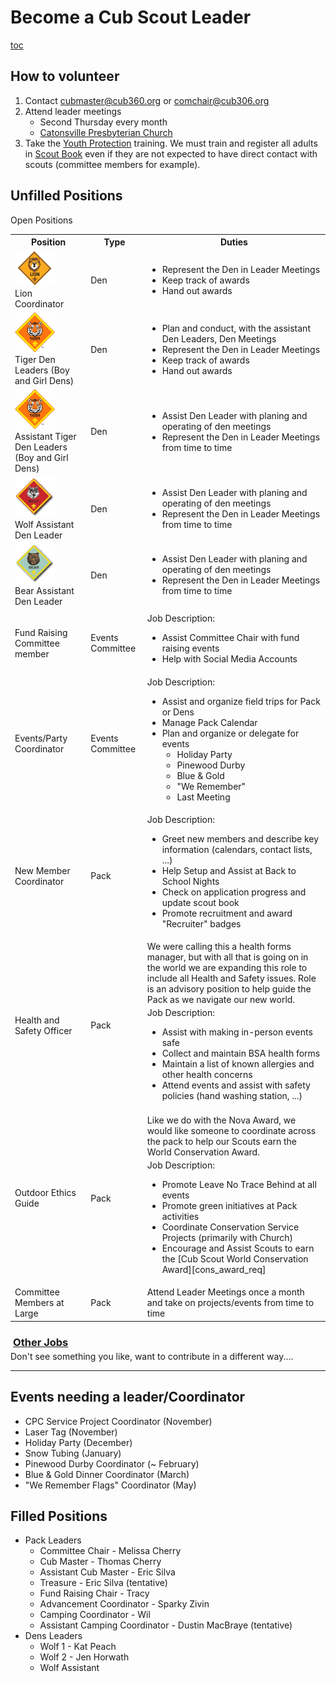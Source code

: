 # Become a Cub Scout Leader #

<style>
main h2 {border-bottom:1px black solid;}
h3{margin-bottom:0.25em;margin-left:0.25em;text-decoration:underline;}
p{margin-bottom:0.25em;margin-top:0.25em;}
main p img[alt="Tigers"]
{
    float:inherit;
    clear:both;
    width:75vw;
    height:inherit;
}
main p img[alt="leaders"]
{
    width:10em;
}
h2 {clear:both;}

</style>

[toc](toc)


## <i class="fas fa-sign-in-alt"></i> How to volunteer ##

1. Contact [cubmaster@cub360.org](mailto:cubmaster@cub360.org) or [comchair@cub306.org](mailto:comchair@cub306.org)
1. Attend leader meetings
	* Second Thursday every month
	* [Catonsville Presbyterian Church](http://www.catonsvillepresb.org/)
1. Take the [Youth Protection](https://www.scouting.org/training/youth-protection/) training. We must train and register all adults in [Scout Book](https://www.scoutbook.com) even if they are not expected to have direct contact with scouts (committee members for example).

## <i class="fas fa-binoculars"></i> Unfilled Positions

Open Positions

<table>
<tr><th>Position</th> <th>Type</th> <th>Duties</th></tr>
<tr>
<td>
<img width="64" src="images/dens/lion.png"><br>
Lion Coordinator</td> <td>Den</td>
<td>
<ul>
    <li>Represent the Den in Leader Meetings</li>
    <li>Keep track of awards</li>
    <li>Hand out awards</li>
</ul>
</td>
</tr>

<tr>
<td>
<img width="64" src="images/dens/tiger.png"><br>
Tiger Den Leaders (Boy and Girl Dens)</td> <td>Den</td>
<td>
<ul>
    <li>Plan and conduct, with the assistant Den Leaders, Den Meetings</li>
    <li>Represent the Den in Leader Meetings</li>
    <li>Keep track of awards</li>
    <li>Hand out awards</li>
</ul>
</td>
</tr>

<tr>
<td>
<img width="64" src="images/dens/tiger.png"><br>
Assistant Tiger Den Leaders (Boy and Girl Dens)</td> <td>Den</td>
<td>
<ul>
    <li>Assist Den Leader with planing and operating of den meetings</li>
    <li>Represent the Den in Leader Meetings from time to time</li>
</ul>
</td>
</tr>

<tr>
<td>
<img width="64" src="images/dens/wolf.png"><br>
Wolf Assistant Den Leader</td> <td>Den</td>
<td>
<ul>
    <li>Assist Den Leader with planing and operating of den meetings</li>
    <li>Represent the Den in Leader Meetings from time to time</li>
</ul>
</td>
</tr>

<tr>
<td>
<img width="64" src="images/dens/bear.png"><br>
Bear Assistant Den Leader</td> <td>Den</td>
<td>
<ul>
    <li>Assist Den Leader with planing and operating of den meetings</li>
    <li>Represent the Den in Leader Meetings from time to time</li>
</ul>
</td>
</tr>

<tr><td> </td><td></td><td></td></tr>

<tr>
<td><i class="fas fa-binoculars"></i> Fund Raising Committee member</td>
<td>Events Committee</td>
<td>
Job Description:

<ul>
<li>Assist Committee Chair with fund raising events</li>
<li>Help with Social Media Accounts</li>
</td>
</tr>

<tr>
<td><i class="far fa-check-square"></i> <i class="fas fa-calendar-alt"></i> Events/Party Coordinator </td>
<td> Events Committee </td>
<td>
Job Description:

<ul>
    <li>Assist and organize field trips for Pack or Dens
    <li>Manage Pack Calendar
    <li>Plan and organize or delegate for events
        <ul>
            <li>Holiday Party
            <li>Pinewood Durby
            <li>Blue & Gold
            <li>"We Remember"
            <li>Last Meeting
    </li>
</ul>
</td>
</tr>

<tr>
<td> <i class="fas fa-user-plus"></i> New Member Coordinator</td>
<td> Pack </td>
<td>
Job Description:

<ul>
    <li> Greet new members and describe key information (calendars, contact lists, ...)
    <li> Help Setup and Assist at Back to School Nights
    <li> Check on application progress and update scout book
    <li> Promote recruitment and award "Recruiter" badges
</ul>
</td>
</tr>

<tr>
<td><i class="fas fa-user-md"></i> Health and Safety Officer</td>
<td>Pack</td>
<td>
We were calling this a health forms manager, but with all that is going on in the world we are expanding this role to include all Health and Safety issues. Role is an advisory position to help guide the Pack as we navigate our new world.

Job Description:
<ul>
    <li>Assist with making in-person events safe
    <li>Collect and maintain BSA health forms
    <li>Maintain a list of known allergies and other health concerns
    <li>Attend events and assist with safety policies (hand washing station, ...)
</ul>
</td>
</tr>

<tr>
<td><i class="fas fa-leaf"></i> Outdoor Ethics Guide</td>
<td>Pack</Pack>
<td>
<!--Global warming and environmental change will impact the youth more than adults.
Help focus scouts on positive age appropriate actions that can be taken to protect
the environment, fight global warming, and disseminate knowledge amongst their
peers. Many of todays youth want to take action for the environment but do not
know how to start. BSA is uniquely positioned to create future leaders
and it is up to us to guide them on their path.-->

Like we do with the Nova Award, we would like someone to coordinate across the pack to help our Scouts earn the World Conservation Award.

Job Description:
<ul>
    <li>Promote Leave No Trace Behind at all events
    <li>Promote green initiatives at Pack activities
    <li>Coordinate Conservation Service Projects (primarily with Church)
    <li>Encourage and Assist Scouts to earn the [Cub Scout World Conservation Award][cons_award_req]
</ul>
</td>
</tr>

<tr>
<td><i class="fas fa-user-friends"></i> Committee Members at Large</td>
<td> Pack </td>
<td>
Attend Leader Meetings once a month and take on projects/events from time to time
</td>
</tr>

</table>


### Other Jobs ###

Don't see something you like, want to contribute in a different way....

----

## Events needing a leader/Coordinator

* CPC Service Project Coordinator (November)
* Laser Tag (November)
* Holiday Party (December)
* Snow Tubing (January)
* Pinewood Durby Coordinator (~ February)
* Blue & Gold Dinner Coordinator (March)
* "We Remember Flags" Coordinator (May)

## Filled Positions
* Pack Leaders
    * Committee Chair - Melissa Cherry
    * Cub Master - Thomas Cherry
    * Assistant Cub Master - Eric Silva
    * Treasure - Eric Silva (tentative)
    * Fund Raising Chair - Tracy
    * Advancement Coordinator - Sparky Zivin
    * Camping Coordinator - Wil
    * Assistant Camping Coordinator - Dustin MacBraye (tentative)
* Dens Leaders
    * Wolf 1 - Kat Peach
    * Wolf 2 - Jen Horwath
    * Wolf Assistant 

[cons_award_req]: https://filestore.scouting.org/filestore/cubscouts/pdf/512-036_WB.pdf
[two_deep]: https://scoutingwire.org/marketing-and-membership-hub/social-media/youthprotection/ (Two Deep Leadership)

[tigers]: /events/2018_2019/blue-and-gold/slides/tigers.jpg "Tigers"
[leaderflag]: /events/2018_2019/blue-and-gold/slides/leaderflags1.jpg "Leaders Hoisting Pack Flag"

[sln]: /images/shields/lion.png "Lions logo"
[str]: /images/shields/tiger.png "Tigers logo"
[swf]: /images/shields/wolf.png "Wolf logo"
[sbr]: /images/shields/bear.png "Bear Logo"
[sws]: /images/shields/webelos.png "Webelos Logo"

